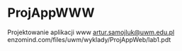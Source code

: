 # ProjAppWWW
Projektowanie aplikacji www
artur.samojluk@uwm.edu.pl
enzomind.com/files/uwm/wyklady/ProjAppWeb/lab1.pdt
